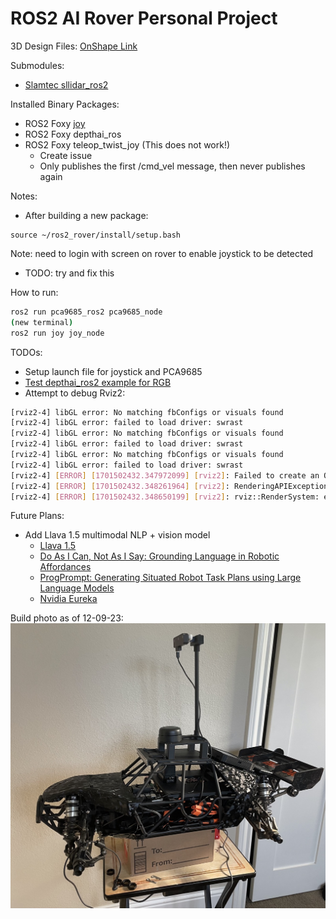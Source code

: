 # ROS2 AI Rover Personal Project

3D Design Files: [OnShape Link](https://cad.onshape.com/documents/681d339b3385a03b7c82fd40/w/77c29d5f0b7b6c4892b4e7f8/e/d86bbe048173de173ee3c9b3?renderMode=0&uiState=6573754ecfb8225d4675653b)

Submodules: 
- [Slamtec sllidar_ros2](https://github.com/Slamtec/sllidar_ros2)

Installed Binary Packages:
- ROS2 Foxy [joy](https://index.ros.org/p/joy/)
- ROS2 Foxy depthai_ros
- ROS2 Foxy teleop_twist_joy (This does not work!)
    - Create issue
    - Only publishes the first /cmd_vel message, then never publishes again

Notes:
- After building a new package:
```
source ~/ros2_rover/install/setup.bash
```

Note: need to login with screen on rover to enable joystick to be detected
- TODO: try and fix this

How to run:
```bash
ros2 run pca9685_ros2 pca9685_node
(new terminal)
ros2 run joy joy_node
```

TODOs:
- Setup launch file for joystick and PCA9685
- [Test depthai_ros2 example for RGB](https://github.com/luxonis/depthai-ros/blob/humble/depthai_examples/src/rgb_video_subscriber.cpp)
- Attempt to debug Rviz2:
```bash
[rviz2-4] libGL error: No matching fbConfigs or visuals found
[rviz2-4] libGL error: failed to load driver: swrast
[rviz2-4] libGL error: No matching fbConfigs or visuals found
[rviz2-4] libGL error: failed to load driver: swrast
[rviz2-4] libGL error: No matching fbConfigs or visuals found
[rviz2-4] libGL error: failed to load driver: swrast
[rviz2-4] [ERROR] [1701502432.347972099] [rviz2]: Failed to create an OpenGL context. BadValue (integer parameter out of range for operation)
[rviz2-4] [ERROR] [1701502432.348261964] [rviz2]: RenderingAPIException: Unable to create a suitable GLXContext in GLXContext::GLXContext at /tmp/binarydeb/ros-foxy-rviz-ogre-vendor-8.2.8/.obj-aarch64-linux-gnu/ogre-v1.12.1-prefix/src/ogre-v1.12.1/RenderSystems/GLSupport/src/GLX/OgreGLXContext.cpp (line 60)
[rviz2-4] [ERROR] [1701502432.348650199] [rviz2]: rviz::RenderSystem: error creating render window: RenderingAPIException: Unable to create a suitable GLXContext in GLXContext::GLXContext at /tmp/binarydeb/ros-foxy-rviz-ogre-vendor-8.2.8/.obj-aarch64-linux-gnu/ogre-v1.12.1-prefix/src/ogre-v1.12.1/RenderSystems/GLSupport/src/GLX/OgreGLXContext.cpp (line 60)
```

Future Plans:
- Add Llava 1.5 multimodal NLP + vision model
    - [Llava 1.5](https://arxiv.org/abs/2310.03744)
    - [Do As I Can, Not As I Say: Grounding Language in Robotic Affordances](https://arxiv.org/abs/2204.01691)
    - [ProgPrompt: Generating Situated Robot Task Plans using Large Language Models](https://arxiv.org/abs/2209.11302)
    - [Nvidia Eureka](https://arxiv.org/abs/2310.12931)

Build photo as of 12-09-23:
![Rover](/imgs/rover_120923.jpeg)